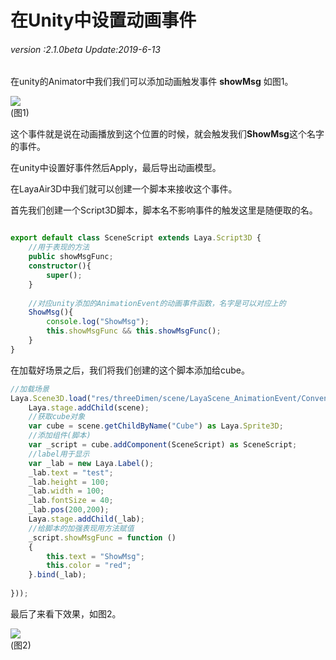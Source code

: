 # 在Unity中设置动画事件

###### *version :2.1.0beta   Update:2019-6-13*

在unity的Animator中我们我们可以添加动画触发事件 **showMsg** 如图1。

![](img/1.png)<br>(图1)

这个事件就是说在动画播放到这个位置的时候，就会触发我们**ShowMsg**这个名字的事件。

在unity中设置好事件然后Apply，最后导出动画模型。

在LayaAir3D中我们就可以创建一个脚本来接收这个事件。

首先我们创建一个Script3D脚本，脚本名不影响事件的触发这里是随便取的名。

```typescript

export default class SceneScript extends Laya.Script3D {
    //用于表现的方法
    public showMsgFunc;
	constructor(){
		super();
	}
	
	//对应unity添加的AnimationEvent的动画事件函数，名字是可以对应上的
	ShowMsg(){
		console.log("ShowMsg");
		this.showMsgFunc && this.showMsgFunc();
	}
}
```

在加载好场景之后，我们将我们创建的这个脚本添加给cube。

```typescript
//加载场景
Laya.Scene3D.load("res/threeDimen/scene/LayaScene_AnimationEvent/Conventional/layaScene.ls", Laya.Handler.create(this, function(scene) {
    Laya.stage.addChild(scene);
    //获取cube对象
    var cube = scene.getChildByName("Cube") as Laya.Sprite3D;
    //添加组件(脚本)
    var _script = cube.addComponent(SceneScript) as SceneScript;
    //label用于显示
    var _lab = new Laya.Label();
    _lab.text = "test";
    _lab.height = 100;
    _lab.width = 100;
    _lab.fontSize = 40;
    _lab.pos(200,200);
    Laya.stage.addChild(_lab);
	//给脚本的加强表现用方法赋值
    _script.showMsgFunc = function () 
    {
        this.text = "ShowMsg";
        this.color = "red";
    }.bind(_lab);
    
}));
```

最后了来看下效果，如图2。

![](img/2.gif)<br>(图2)

